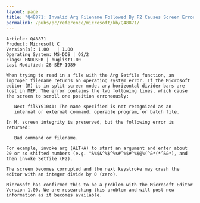 ```yaml
---
layout: page
title: "Q48871: Invalid Arg Filename Followed By F2 Causes Screen Error"
permalink: /pubs/pc/reference/microsoft/kb/Q48871/
---
```


	Article: Q48871
	Product: Microsoft C
	Version(s): 1.00   | 1.00
	Operating System: MS-DOS | OS/2
	Flags: ENDUSER | buglist1.00
	Last Modified: 26-SEP-1989
	
	When trying to read in a file with the Arg Setfile function, an
	improper filename returns an operating system error. If the Microsoft
	editor (M) is in split-screen mode, any horizontal divider bars are
	lost in MEP. The error contains the two following lines, which cause
	the screen to scroll one position erroneously:
	
	   Next filSYS1041: The name specified is not recognized as an
	   internal or external command, operable program, or batch file.
	
	In M, screen integrity is preserved, but the following error is
	returned:
	
	   Bad command or filename.
	
	For example, invoke arg (ALT+A) to start an argument and enter about
	20 or so shifted numbers (e.g. ^&%$&^%$^%$#^%$#^%$@%(^&*(*^&&*), and
	then invoke Setfile (F2).
	
	The screen becomes corrupted and the next keystroke may crash the
	editor with an integer divide by 0 (zero).
	
	Microsoft has confirmed this to be a problem with the Microsoft Editor
	Version 1.00. We are researching this problem and will post new
	information as it becomes available.
